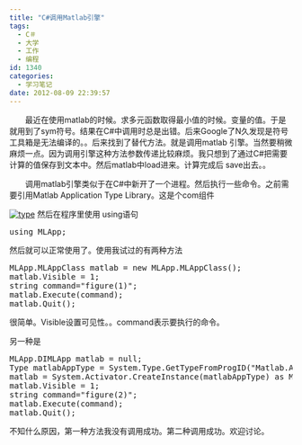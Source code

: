 ```yaml
---
title: "C#调用Matlab引擎"
tags:
  - C＃
  - 大学
  - 工作
  - 编程
id: 1340
categories:
  - 学习笔记
date: 2012-08-09 22:39:57
---
```


　　最近在使用matlab的时候。求多元函数取得最小值的时候。变量的值。于是就用到了sym符号。结果在C#中调用时总是出错。后来Google了N久发现是符号工具箱是无法编译的。。后来找到了替代方法。就是调用matlab 引擎。当然要稍微麻烦一点。因为调用引擎这种方法参数传递比较麻烦。我只想到了通过C#把需要计算的值保存到文本中。然后matlab中load进来。计算完成后 save出去。。

　　调用matlab引擎类似于在C#中新开了一个进程。然后执行一些命令。之前需要引用Matlab Application Type Library。这是个com组件

[![](/images/b938768405ede59db17f36bdc27e700bf3cbf1dc.jpg "type")](http://leaverimage.b0.upaiyun.com/25657_o.jpg)
然后在程序里使用 using语句 

<pre class="lang:c# decode:true " >using MLApp;</pre> 
然后就可以正常使用了。使用我试过的有两种方法

<pre class="lang:default decode:true " >MLApp.MLAppClass matlab = new MLApp.MLAppClass();  
matlab.Visible = 1;  
string command="figure(1)";
matlab.Execute(command);  
matlab.Quit();</pre> 

很简单。Visible设置可见性。。command表示要执行的命令。

另一种是

<pre class="lang:c# decode:true " >MLApp.DIMLApp matlab = null;  
Type matlabAppType = System.Type.GetTypeFromProgID("Matlab.Application");  
matlab = System.Activator.CreateInstance(matlabAppType) as MLApp.DIMLApp;  
matlab.Visible = 1;  
string command="figure(2)";
matlab.Execute(command);  
matlab.Quit();</pre> 

不知什么原因，第一种方法我没有调用成功。第二种调用成功。欢迎讨论。
